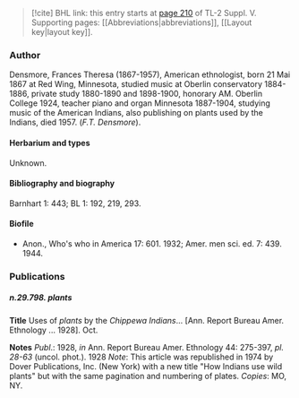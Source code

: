 > [!cite] BHL link: this entry starts at [page 210](https://www.biodiversitylibrary.org/item/103833#page/222/mode/1up) of TL-2 Suppl. V.
> Supporting pages: [[Abbreviations|abbreviations]], [[Layout key|layout key]].

### Author

Densmore, Frances Theresa (1867-1957), American ethnologist, born 21 Mai 1867 at Red Wing, Minnesota, studied music at Oberlin conservatory 1884-1886, private study 1880-1890 and 1898-1900, honorary AM. Oberlin College 1924, teacher piano and organ Minnesota 1887-1904, studying music of the American Indians, also publishing on plants used by the Indians, died 1957. (*F.T. Densmore*).

#### Herbarium and types

Unknown.

#### Bibliography and biography

Barnhart 1: 443; BL 1: 192, 219, 293.

#### Biofile

- Anon., Who's who in America 17: 601. 1932; Amer. men sci. ed. 7: 439. 1944.

### Publications

##### n.29.798. plants

**Title**
Uses of *plants* by the *Chippewa Indians*... \[Ann. Report Bureau Amer. Ethnology ... 1928\]. Oct.

**Notes**
*Publ*.: 1928, *in* Ann. Report Bureau Amer. Ethnology 44: 275-397, *pl. 28-63* (uncol. phot.). 1928 *Note*: This article was republished in 1974 by Dover Publications, Inc. (New York) with a new title "How Indians use wild plants" but with the same pagination and numbering of plates. *Copies*: MO, NY.

